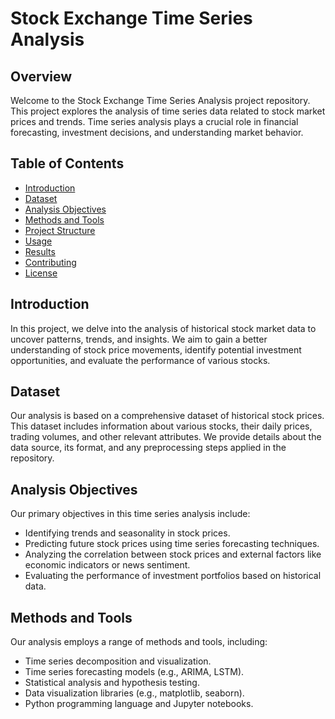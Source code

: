 # Stock Exchange Time Series Analysis

## Overview

Welcome to the Stock Exchange Time Series Analysis project repository. This project explores the analysis of time series data related to stock market prices and trends. Time series analysis plays a crucial role in financial forecasting, investment decisions, and understanding market behavior.

## Table of Contents

- [Introduction](#introduction)
- [Dataset](#dataset)
- [Analysis Objectives](#analysis-objectives)
- [Methods and Tools](#methods-and-tools)
- [Project Structure](#project-structure)
- [Usage](#usage)
- [Results](#results)
- [Contributing](#contributing)
- [License](#license)

## Introduction

In this project, we delve into the analysis of historical stock market data to uncover patterns, trends, and insights. We aim to gain a better understanding of stock price movements, identify potential investment opportunities, and evaluate the performance of various stocks.

## Dataset

Our analysis is based on a comprehensive dataset of historical stock prices. This dataset includes information about various stocks, their daily prices, trading volumes, and other relevant attributes. We provide details about the data source, its format, and any preprocessing steps applied in the repository.

## Analysis Objectives

Our primary objectives in this time series analysis include:

- Identifying trends and seasonality in stock prices.
- Predicting future stock prices using time series forecasting techniques.
- Analyzing the correlation between stock prices and external factors like economic indicators or news sentiment.
- Evaluating the performance of investment portfolios based on historical data.

## Methods and Tools

Our analysis employs a range of methods and tools, including:

- Time series decomposition and visualization.
- Time series forecasting models (e.g., ARIMA, LSTM).
- Statistical analysis and hypothesis testing.
- Data visualization libraries (e.g., matplotlib, seaborn).
- Python programming language and Jupyter notebooks.

